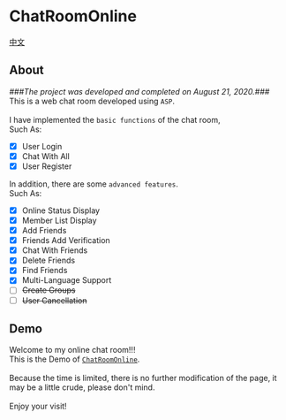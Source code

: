 # ChatRoomOnline
[中文](https://github.com/xiarimangguo/ChatRoomOnline/blob/master/README/README-CN.md)
## About
*###The project was developed and completed on August 21, 2020.###*  
This is a web chat room developed using `ASP`.  
<br />
I have implemented the `basic functions` of the chat room,    
Such As:
- [x] User Login
- [x] Chat With All
- [x] User Register  

In addition, there are some `advanced features`.    
Such As:
- [x] Online Status Display
- [x] Member List Display
- [x] Add Friends
- [x] Friends Add Verification
- [x] Chat With Friends
- [x] Delete Friends
- [x] Find Friends
- [x] Multi-Language Support
- [ ] ~~Create Groups~~
- [ ] ~~User Cancellation~~  

## Demo
Welcome to my online chat room!!!    
This is the Demo of [`ChatRoomOnline`](http://fscache20.cooles.top/login/login.html?lge=en-us).    
<br />
Because the time is limited, there is no further modification of the page, it may be a little crude, please don't mind.  
<br />
Enjoy your visit!
